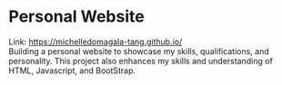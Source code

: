 # Personal Website
Link: https://michelledomagala-tang.github.io/  
Building a personal website to showcase my skills, qualifications, and personality. 
This project also enhances my skills and understanding of HTML, Javascript, and BootStrap.
